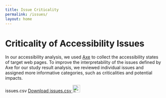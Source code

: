 ```yaml
---
title: Issue Criticality
permalink: /issues/
layout: home
---
```


<link rel="stylesheet" href="/assets/css/data.css">

# Criticality of Accessibility Issues

In our accessibility analysis, we used [Axe](https://github.com/dequelabs/axe-core) to collect the accessibility states of target web pages. To improve the interpretability of the issues defined by Axe for our study result analysis, we reviewed individual issues and assigned more informative categories, such as criticalities and potential impacts.


<span class="file-title">issues.csv</span>
<a href="{{ '/assets/issues.csv' | relative_url }}" download class="download-link" tabindex="0">
  <span class="visually-hidden">Download issues.csv</span>
  <img src="{{ '/assets/icons/download.svg' | relative_url }}" alt="Download issues.csv" width="24" height="24">
</a>

<div id="issues-table" tabindex="-1">
  <table class="file-preview"></table>
</div>

<script src="https://cdn.jsdelivr.net/npm/papaparse@5.5.2/papaparse.min.js"></script>

<script>
  fetch('/assets/issues.csv')
    .then(response => response.text())
    .then(csvText => {
      const parsed = Papa.parse(csvText.trim(), { header: false });
      const rows = parsed.data;
      const table = document.querySelector('table');

      const caption = document.createElement('caption');
      caption.textContent = 'AXE Issues Table: Criticality and Impact';
      table.prepend(caption);

      // not using innerHTML because some of the file cells have HTML tags that are not escaped
      // header
      const thead = table.createTHead();
      const headerRow = thead.insertRow();
      rows[0].forEach(header => {
        const th = document.createElement('th');
        th.textContent = header;
        th.scope = "col";
        headerRow.appendChild(th);
      });

      // body
      const tbody = table.createTBody();
      rows.slice(1).forEach(row => {
        const tr = tbody.insertRow();
        row.forEach((cell, columnIndex) => {
          const td = document.createElement('td');

          if (columnIndex === 10 && cell.startsWith('http')) {
            const a = document.createElement('a');
            a.href = cell;
            a.setAttribute('aria-label', 'Visit Deque University explanation');
            a.tabIndex = 0
            a.textContent = cell;
            td.appendChild(a);
          } else {
            td.textContent = cell;
          }

          tr.appendChild(td);
        });
      });
    }).catch(error => console.error('Error fetching CSV file:', error));

    document.getElementById('issues-table').focus();
</script>
